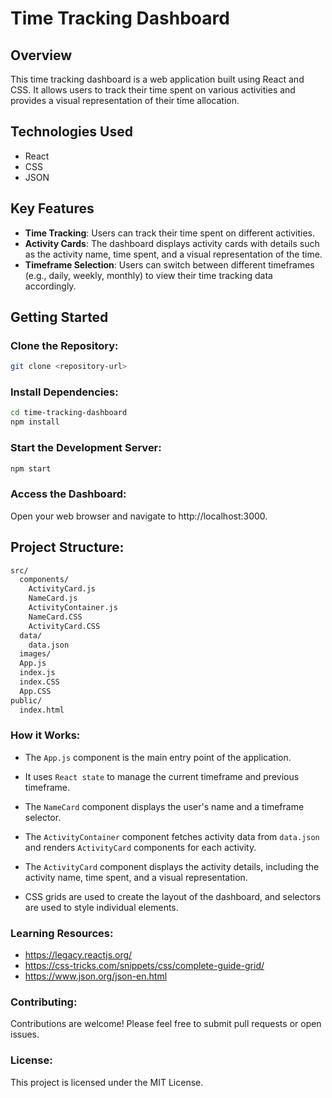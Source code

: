 # Time Tracking Dashboard

## Overview

This time tracking dashboard is a web application built using React and CSS. It allows users to track their time spent on various activities and provides a visual representation of their time allocation.

## Technologies Used

- React
- CSS
- JSON

## Key Features

- **Time Tracking**: Users can track their time spent on different activities.
- **Activity Cards**: The dashboard displays activity cards with details such as the activity name, time spent, and a visual representation of the time.
- **Timeframe Selection**: Users can switch between different timeframes (e.g., daily, weekly, monthly) to view their time tracking data accordingly.

## Getting Started

### Clone the Repository:
```bash
git clone <repository-url>
```
### Install Dependencies:
```bash
cd time-tracking-dashboard
npm install
```
### Start the Development Server:
```bash
npm start
```
### Access the Dashboard:
Open your web browser and navigate to http://localhost:3000.
## Project Structure:
```bash
src/
  components/
    ActivityCard.js
    NameCard.js
    ActivityContainer.js
    NameCard.CSS
    ActivityCard.CSS
  data/
    data.json
  images/
  App.js
  index.js
  index.CSS
  App.CSS
public/
  index.html
```
### How it Works:
- The ```App.js``` component is the main entry point of the application.

- It uses ```React state``` to manage the current timeframe and previous timeframe.
- The ```NameCard``` component displays the user's name and a timeframe selector.
- The ```ActivityContainer``` component fetches activity data from ```data.json``` and renders ```ActivityCard``` components for each activity.
- The ```ActivityCard``` component displays the activity details, including the activity name, time spent, and a visual representation.
- CSS grids are used to create the layout of the dashboard, and selectors are used to style individual elements.
### Learning Resources:
- https://legacy.reactjs.org/
- https://css-tricks.com/snippets/css/complete-guide-grid/
- https://www.json.org/json-en.html
### Contributing:
Contributions are welcome! Please feel free to submit pull requests or open issues.
### License:
This project is licensed under the MIT License.

